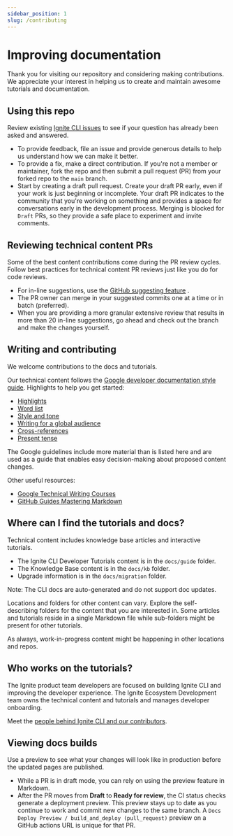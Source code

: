 ```yaml
---
sidebar_position: 1
slug: /contributing
---
```


# Improving documentation

Thank you for visiting our repository and considering making contributions. We
appreciate your interest in helping us to create and maintain awesome tutorials
and documentation.

## Using this repo

Review existing [Ignite CLI issues](https://github.com/manuelbilbao/cli/issues) to see
if your question has already been asked and answered.

- To provide feedback, file an issue and provide generous details to help us
  understand how we can make it better.
- To provide a fix, make a direct contribution. If you're not a member or
  maintainer, fork the repo and then submit a pull request (PR) from your forked
  repo to the `main` branch.
- Start by creating a draft pull request. Create your draft PR early, even if
  your work is just beginning or incomplete. Your draft PR indicates to the
  community that you're working on something and provides a space for
  conversations early in the development process. Merging is blocked for `Draft`
  PRs, so they provide a safe place to experiment and invite comments.

## Reviewing technical content PRs

Some of the best content contributions come during the PR review cycles. Follow
best practices for technical content PR reviews just like you do for code
reviews.

- For in-line suggestions, use the [GitHub suggesting
  feature](https://docs.github.com/en/pull-requests/collaborating-with-pull-requests/reviewing-changes-in-pull-requests/commenting-on-a-pull-request)
  .
- The PR owner can merge in your suggested commits one at a time or in batch
  (preferred).
- When you are providing a more granular extensive review that results in more
  than 20 in-line suggestions, go ahead and check out the branch and make the
  changes yourself.

## Writing and contributing

We welcome contributions to the docs and tutorials.

Our technical content follows the [Google developer documentation style
guide](https://developers.google.com/style). Highlights to help you get started:

- [Highlights](https://developers.google.com/style/highlights)
- [Word list](https://developers.google.com/style/word-list)
- [Style and tone](https://developers.google.com/style/tone)
- [Writing for a global
  audience](https://developers.google.com/style/translation)
- [Cross-references](https://developers.google.com/style/cross-references)
- [Present tense](https://developers.google.com/style/tense)

The Google guidelines include more material than is listed here and are used as
a guide that enables easy decision-making about proposed content changes.

Other useful resources:

- [Google Technical Writing Courses](https://developers.google.com/tech-writing)
- [GitHub Guides Mastering
  Markdown](https://docs.github.com/en/get-started/writing-on-github/getting-started-with-writing-and-formatting-on-github/basic-writing-and-formatting-syntax)

## Where can I find the tutorials and docs?

Technical content includes knowledge base articles and interactive tutorials.

- The Ignite CLI Developer Tutorials content is in the `docs/guide` folder.
- The Knowledge Base content is in the `docs/kb` folder.
- Upgrade information is in the `docs/migration` folder.

Note: The CLI docs are auto-generated and do not support doc updates.

Locations and folders for other content can vary. Explore the self-describing
folders for the content that you are interested in. Some articles and tutorials
reside in a single Markdown file while sub-folders might be present for other
tutorials.

As always, work-in-progress content might be happening in other locations and
repos.

## Who works on the tutorials?

The Ignite product team developers are focused on building Ignite CLI and
improving the developer experience. The Ignite Ecosystem Development team owns
the technical content and tutorials and manages developer onboarding.

Meet the [people behind Ignite CLI and our
contributors](https://github.com/manuelbilbao/cli/graphs/contributors).

## Viewing docs builds

Use a preview to see what your changes will look like in production before the
updated pages are published.

- While a PR is in draft mode, you can rely on using the preview feature in
  Markdown.
- After the PR moves from **Draft** to **Ready for review**, the CI status
  checks generate a deployment preview. This preview stays up to date as you
  continue to work and commit new changes to the same branch. A `Docs Deploy
  Preview / build_and_deploy (pull_request)` preview on a GitHub actions URL is
  unique for that PR.
